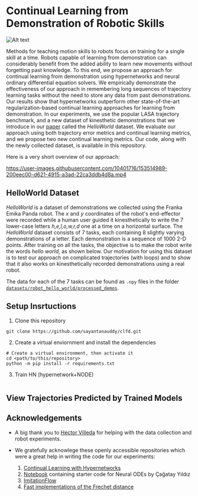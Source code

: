 # Continual Learning from Demonstration of Robotic Skills

![Alt text](videos_images/helloworld_robot.gif?raw=true "Architectures")

Methods for teaching motion skills to robots focus on training for a single skill at a time. Robots capable of learning from demonstration can considerably benefit from the added ability to learn new movements without forgetting past knowledge. To this end, we propose an approach for continual learning from demonstration using hypernetworks and neural ordinary differential equation solvers. We empirically demonstrate the effectiveness of our approach in remembering long sequences of trajectory learning tasks without the need to store any data from past demonstrations. Our results show that hypernetworks outperform other state-of-the-art regularization-based continual learning approaches for learning from demonstration. In our experiments, we use the popular LASA trajectory benchmark, and a new dataset of kinesthetic demonstrations that we introduce in our [paper](link/to/paper) called the *HelloWorld* dataset. We evaluate our approach using both trajectory error metrics and continual learning metrics, and we propose two new continual learning metrics. Our code, along with the newly collected dataset, is available in this repository.

Here is a very short overview of our approach:

https://user-images.githubusercontent.com/10401716/153514989-200eec00-d621-4915-a3ad-22ca3ddb4d8a.mp4

## HelloWorld Dataset
*HelloWorld* is a dataset of demonstrations we collected using the Franka Emika Panda robot. The $x$ and $y$ coordinates of the robot's end-effector were recorded while a human user guided it kinesthetically to write the 7 lower-case letters *h,e,l,o,w,r,d* one at a time on a horizontal surface. The *HelloWorld* dataset  consists of 7 tasks, each containing 8 slightly varying demonstrations of a letter. Each demonstration is a sequence of 1000 2-D points. After training on all the tasks, the objective is to make the robot write the words *hello world*, as shown below. Our motivation for using this dataset is to test our approach on complicated trajectories (with loops) and to show that it also works on kinesthetically recorded demonstrations using a real robot.

The data for each of the 7 tasks can be found as `.npy` files in the folder [`datasets/robot_hello_world/processed_demos`](datasets/robot_hello_world/processed_demos).

## Setup Insrtuctions

1. Clone this repository
```
git clone https://github.com/sayantanauddy/clfd.git
```

2. Create a virtual enviornment and install the dependencies

```
# Create a virtual environment, then activate it
cd <path/to/this/repository>
python -m pip install -r requirements.txt
```

3. Train HN (hypernetwork+NODE)
```

```

## View Trajectories Predicted by Trained Models

## Acknowledgements

- A big thank you to [Hector Villeda](https://iis.uibk.ac.at/people) for helping with the data collection and robot experiments.

- We gratefully acknowlege these openly accessible repositories which were a great help in writing the code for our experiments:

    1. [Continual Learning with Hypernetworks](https://github.com/chrhenning/hypercl)
    2. [Notebook](https://colab.research.google.com/drive/1ygdXFuih_0sLA2HosQkaVQOA9v6BMSdj?usp=sharing) containing starter code for Neural ODEs by Çağatay Yıldız
    3. [ImitationFlow](https://github.com/TheCamusean/iflow)
    4. [Fast implementations of the Frechet distance](https://github.com/joaofig/discrete-frechet)
